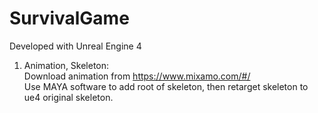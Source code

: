 # SurvivalGame

Developed with Unreal Engine 4

1. Animation, Skeleton: <br />
  Download animation from https://www.mixamo.com/#/ <br />
  Use MAYA software to add root of skeleton, then retarget skeleton to ue4 original skeleton.
